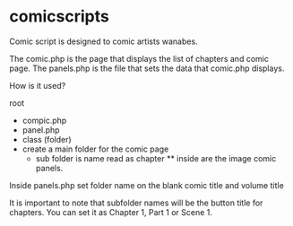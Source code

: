 # comicscripts

Comic script is designed to comic artists wanabes.  

The comic.php is the page that displays the list of chapters and comic page.  The panels.php is the file that sets the data that comic.php displays.

How is it used?

root
  - compic.php
  - panel.php
  - class (folder)
  - create a main folder for the comic page
      * sub folder is name read as chapter
          ** inside are the image comic panels.

Inside panels.php
  set folder name on the blank
  comic title and volume title
  
It is important to note that subfolder names will be the button title for chapters.  You can set it as Chapter 1, Part 1 or Scene 1.
